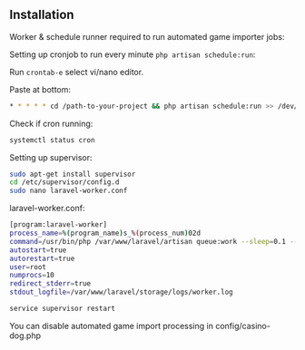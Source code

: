 ## Installation

Worker & schedule runner required to run automated game importer jobs:

Setting up cronjob to run every minute `php artisan schedule:run`:

Run `crontab-e` select vi/nano editor.

Paste at bottom:
```bash
* * * * * cd /path-to-your-project && php artisan schedule:run >> /dev/null 2>&1
```

Check if cron running:
```bash
systemctl status cron
```

Setting up supervisor:
```bash
sudo apt-get install supervisor
cd /etc/supervisor/config.d
sudo nano laravel-worker.conf
```

laravel-worker.conf:
```bash
[program:laravel-worker]
process_name=%(program_name)s_%(process_num)02d
command=/usr/bin/php /var/www/laravel/artisan queue:work --sleep=0.1 --tries=2 >
autostart=true
autorestart=true
user=root
numprocs=10
redirect_stderr=true
stdout_logfile=/var/www/laravel/storage/logs/worker.log
```

```bash
service supervisor restart
```


You can disable automated game import processing in config/casino-dog.php
